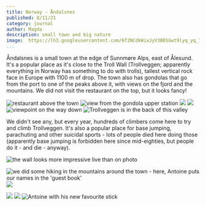 ```yaml
---
title: Norway - Åndalsnes
published: 8/11/21
category: journal
author: Magda
description: small town and big nature
image: 	https://lh3.googleusercontent.com/6f2NCdkWixJyV3B8SGwt9lyq_yq_7Nw-1JIUOqZibWbCkDf3tFeMWTbKA5iaC5rRocD0f8kSXcB0I4B2IQJUORb8217j6P-NGi-0h3cbjh7L0wlR5b_chfkOMgEqZHVuBg9N_f7wUnHHXIEMjvx2J9x0eLtssp107fkpihwYQQ2jH-MaNM3M5M2Dl-CYox-Fg0N-p-zvBSW2O-JYowIcgKPKrbfVDBc1zH5jUUUMFQSf9BGKK8AhF71hST30OUlQWoRlu-310EC4UCFeftv1ZRkGCecQwkLs0USoB9qpsmcePn2R0M9HKR8BOy6wfV8kWYBYqK-3wEd2HeRnH-TbL4tAGlApqRQCtBKjZCPGLWgf4FdrEK3OAGGKENpRxDjR10ZC8dG6BmbPb2mtVZ-BdYX5Qd5NVCsd7A6Yy97A0oIjMo9ldTary0bBEIu4En1gBGrXLL0LJBOdNILvVyIlWjBnrivNOC9j6eBQmsFGl2ZPk7rITTxsZ8RiFLDWLgcF5Z-dZrGvZb-hzJx4cpkmBA39EoI47TG0046tkG5rO-06fCjG8GgL4wWMHvg19f-9QPd_uI9VFhHTjpc9KG4N36TqqmTPcWeY96ODhC_AaQ_recmEmOUJBfN1oEfOGl789XjBw9CWVefObebiOx7-eVT5s1-zcDY7x8JnLjU0VG0jv1r0g4bZKj3KnKq2b1zd69On8Yi6-qSeKbed3g_XmV7RXehlDpUUef-5LWaeSrVvSU8LAlsy2HGL7Dv-GEZSg6A13CHHSvLjRWXN=w6000-h4000-no
...
```


Åndalsnes is a small town at the edge of Sunnmøre Alps, east of Ålesund. It's a popular place as it's close to the Troll Wall (Trollveggen; apparently everything in Norway has something to do with trolls), tallest vertical rock face in Europe with 1100 m of drop. The town also has gondolas that go from the port to one of the peaks above it, with views on the fjord and the mountains. We did not visit the restaurant on the top, but it looks fancy! 

![restaurant above the town](https://lh3.googleusercontent.com/6f2NCdkWixJyV3B8SGwt9lyq_yq_7Nw-1JIUOqZibWbCkDf3tFeMWTbKA5iaC5rRocD0f8kSXcB0I4B2IQJUORb8217j6P-NGi-0h3cbjh7L0wlR5b_chfkOMgEqZHVuBg9N_f7wUnHHXIEMjvx2J9x0eLtssp107fkpihwYQQ2jH-MaNM3M5M2Dl-CYox-Fg0N-p-zvBSW2O-JYowIcgKPKrbfVDBc1zH5jUUUMFQSf9BGKK8AhF71hST30OUlQWoRlu-310EC4UCFeftv1ZRkGCecQwkLs0USoB9qpsmcePn2R0M9HKR8BOy6wfV8kWYBYqK-3wEd2HeRnH-TbL4tAGlApqRQCtBKjZCPGLWgf4FdrEK3OAGGKENpRxDjR10ZC8dG6BmbPb2mtVZ-BdYX5Qd5NVCsd7A6Yy97A0oIjMo9ldTary0bBEIu4En1gBGrXLL0LJBOdNILvVyIlWjBnrivNOC9j6eBQmsFGl2ZPk7rITTxsZ8RiFLDWLgcF5Z-dZrGvZb-hzJx4cpkmBA39EoI47TG0046tkG5rO-06fCjG8GgL4wWMHvg19f-9QPd_uI9VFhHTjpc9KG4N36TqqmTPcWeY96ODhC_AaQ_recmEmOUJBfN1oEfOGl789XjBw9CWVefObebiOx7-eVT5s1-zcDY7x8JnLjU0VG0jv1r0g4bZKj3KnKq2b1zd69On8Yi6-qSeKbed3g_XmV7RXehlDpUUef-5LWaeSrVvSU8LAlsy2HGL7Dv-GEZSg6A13CHHSvLjRWXN=w6000-h4000-no)
![view from the gondola upper station](https://lh3.googleusercontent.com/jHXxco1yLVfof-0sgiu95h6w1yzYbHK_I-KZ_bp1kc2Tx1n_jBAVPqKF2Za07M9GIDV-VWkjg1B5Y7qPi0YFT_aRe3LF8I14wO1QilblpCuEjhIDeVMRYtmyCHMK2CRvxSyxzP-sgJbavDg3x_Ul3c74txANxQAsTmQyMA294mIAzJhUyhhH-bbInj58QLcatumr40wdScopHpo-XzyWWor3sc-kFdJUHkh17kX8qEmqEDMoWD9ChXPKRoXBM5pJlBCs9FQ-xWJcYbHB0SvrQT2-K9HGFOlQtN6mHQepjYpvK551HsoENz9aDGmxYT-laRogw5oUrAyuQT64JVsfEjuGf7Bw-TZJiuLUnW-Th8iVSEgof85OMB2hALyZW6iaCxM2uphjFcDaeaXRaThgz0Zmjn2X6MCZxstyfa3OluNxlTFtFsOMSwZTsS1G_dbnj6P8X-0krwx_vOxH8iqJsooGKOSOaHLlrjo-u3NYjzK_-5BZ4DVaFetlpsVeVIVrWMje8adHTvLRGr7qp_z-mGfrZZM6ijrlta00UamvJaQqN-F9SjHIP45feeUT1akVc86cggCg7t0NVkmWoHRcKKYqloY3I3STxuS2sJY-FVj40CFvIOfrlebZzhvZAgPynOSjL2yGeY2nTRx6TIEsDRKOZgS_VBCe7Y1udPzHSoVcfcAw6oxx6kmksNCHHNaOPMb5-rAe67hSuKa-C_dGWyxzZtrf4zbf3yy5p-kSWpTYQSUerfim7vocKANdCNTXG4hHVgftM2XUGL2c=w6000-h4000-no)
![](https://lh3.googleusercontent.com/s3ybM5QXDsyREPzPjPdTl8MaUHiEGiEMy4uWuNKRmNoSDEEER7Dw0zI3dCGrjDxcQahMvlhRoMCNa3_r2ATBGUT6AZZEv9U7fnOzA_yPleb1rqgXDqSKhKGPVXUjqof8enHNUwH5ve9HqCdsyf9DV6bllXcZsKof1STfsZgSJHDdMTXy2lk1SiYuyMsLEdZQRlYcdJr8uAaLsb5bJSvOz0lppfkC5ktw_d157Pj8AhndkGFlPlP5QLP6FiyQC_3XC91SoSPc23JfS-kttLzWEM2h3voly_nHfilMeSgngP1GZ8X9_Z_vd9JTIYFhVzJY-1uk4jRwzjXpUVSZtdvhCH_sDb82x0Z_Fi_x6bGJxPi-Sm7GLAoLwCMGGq1e2tMz372kqXqBnc21Cix44PE_uRX1WCXdtfKfZOtqLVqwwdXXeojerwRSupxmCPMxYVCt8R8cPa9IHVcefVA_CQBF8y3ox164Vp2dbuWyxw-WPGV7c9C3TJGqN55gf8eh-2TONWEEdLGr6bUMOIjNfx7LizANg-UxWs_rkcc1x6m8CJwXVV3m85IyrvScOQ90hDKStePXwsxi1LRvmPrgkCTxbOquKOy9BR3TFURfxC2hTreFkfJTVpiGBraL-tlLQoDcebIeuGeX-Mk-SKtxn9eqHppoDjx9HpLBGJNafwVdbeBuJo5cRxhk3Adx2zfp47KjKqcesOZ5ijK_iDOFe_b_boiLtCTa1sCP-Gtd4SohhSXwGHDTMrJIVxIGmK0mDmIdqnZZsIt7pZlv6u3J=w6000-h4000-no)
![](https://lh3.googleusercontent.com/5PZ90FYzu9lwY7RNKNp8qcLXX8UySkGPjo5o7XNqZ1uN9x25NJI5nn2-wl7Ht9X6HurR66tUrp-7mQCkEfapJBbwcWINTTVZTAr-D-I-TbwKdHfrjQD9NWQn_-N0BVgvQBWah_r1rVMWPIfd4AHP-1XR6lGp_dvQmZeS6O2Q0echIu07K4yqQ8oMGYJfKrM-eRQ5ssLK6X9enfO1wGxKZ71I-89Y04DMx5iwXbl9SvB2hObSzPLz21kx6_ika9MwpYuxX4T-O-YX6XOxMQU8VE4mX0DoWZgSAsIzzPYum6-yU8xItiRzZsqGZggM7Lkte4jQ4-7Qqo2G5deOMLcHaVmWWOp6eKkRIGm5saVHjwdOPLuhQtfEWVuPNUBhNdMkihaOhLawueY5jLqHeZyIt_wfNqh3xDBNwpy4DYd1epIUiVFrcOY24h0-qfHVHUL8i2L7P_tme7XfrwqfHl9yfCd63fdPwSTCnSjhPCYhLuYFY99JCYmFZneDx1xtggLOP4ZfRYaRsTxhRiCiX7Mb_zgtB1cJQqfASJJSvaMQ1kx59l5q3YqNKs3Gc2Jt6-ESVQsq0fRTXY7d4-u8ocGlRY1Cg4Skkx4pyX_5NPxnetKN6dYD9B1Z3bPthbqAZJNB6dBlTKmwtGJKpTvPWU4c1nrkGBqZfErFh-9V0WXG6OeJh1dCgWPbwkTHXUm_Dh4m4x6e0iju33eOvWW6cfoaw9w0SgHUqy8p2_gY2nN4PhRDp015NPT6TNhdGQA0POgqzVU_zUiM3ax5vC-E=w6000-h4000-no)
![viewpoint on the way down](https://lh3.googleusercontent.com/l6uQ3tB5ttJNX6lsEMyuyts_wgw2VtROQP1wCcJLl9dm4NxNHOuafN0fP83tZxgAVMM0c8rSllfp7krrZgurNClLxTMNhNjQz7DBscPX5ybpNO_RJZ3cTWp-LUE8QUwY7o5Xmh_j_u7YiPr3dtJ6d5k7f6m3eivrtqqTdGtCxMIuAcDMkYn8I7K3s0hVCse6o74CUGo40P5ohaHlMBCEnnxp0_sNLh6MD5GkcCnxru7UKTIWxQiMVSDT8KtvMuxNY1CFfSW3UIB7QBQOUR2QAVJ8uYIWOzTfwUsvqmdeNfPfjNM7oSlnYraReYsbvQw6sUXUvlNld9k_UWaN8IaaGnyKo0H6-9He9inBeLkFMF8NNdGXLdYGZ5ox-IGnZS3ICqRM9YEc9S4FgYFOSLvvqoCC2oyQPWk9qZ1FfMC7b5WF6B91dO8gpO2zh2ySTxCZ1EcLElsQC8N-plYrPuzI-A4IaVYSsJdKBQQ4k-XIEqhL4NecE3ZvP8t2PPPj6xXcYmUGlgcOYXtG14JyJ1C7UWBsfB-YU136_FYqCDhqOgPCz_RDlJ_CdOmrc0Gnjd9D6UhEZ4_QAuM89lulCmZ_fHlKiEQEnL2xTNNtcF7GOhnVwBPfM8J8oml9mImQ38sFBWV8bz6cjdXiggDoLLJMFFsCIOateUEjceuXzmwjP4QCbMf8QdVboFK5XD-FE6s-bzviiW3jHuSmCPzJpFDvgWjrp3VEeljtfTM-0n5v4FfPbbb9oQD1G5Y6z-OGDBP1HHp7jnR5nfbjQ19J=w6000-h4000-no)
![Trollveggen is in the back of this valley](https://lh3.googleusercontent.com/GlzrTOy9M9wlCWPCeN0unBALslVs-tawZmbf8bS6PsIcYQIHsmk5Udsbfc1yCaSs_J58MKHFVORKDTAwEKI9wL4AINOSdQCpezFPJjJhxtfsgd2piYpPJZUcA6k6ojyMKSLYff4e9feaAieVTjxNAeb506hY2aXHXEpyOT5drIyOO8QAdJ6Jhb05TPpYJnvoh7gtxWHuY-PVB9NTlgacpDyjKMHx6gQqYTiNrpLmBCZYO3TetJGoRwEQphP8Y1Hf_IW2q0s89aizImO5Yno9qL5nl3sETu7G-B3byNMFCkwv2yqr1XmRLCw2bNUM5wT_kJNhWnwoOSb3GCUzRJGxGu0_uKBCbRdOaGDHvW4fDicwV3fdv00hpBHhLoFG8SD87dQ3M-GU1nbVl8z8MFgk25coY4Abv3pG-Z_V7kzfFAkfkU8nkXbFGX-Zb5HoZDY4yHQLJ3j9pW2FUt8YRe4VS8fI5b2u9v8LHEK9zvW06i4fI3apcE8s113LuZ7vzII9di61lga3AgcBTlDRHfPDtlhH60SkAzUEH316Eeo8o72pfEMS7DZrNRvYoJRatdYJj4aClpwoau13NMC5FTTyUVoGuE3BDs2W180aDDW-0B_jBF2A8enTWf7suQSWp0X_TUD2RS8Ocs2WmoxnfolNP66jqhlUbBx6gUXNEbGb-6eycMgNT7KV1t36BIrWBU02EXMHXwaNgnKl3g2dU4Miwl9p78GVEq4Ehg1s8RYiBXbyFACyYjYYJkpmUQ4MI4jGA9WRzBgoD0qBiz7J=w6000-h4000-no)

We didn't see any, but every year, hundreds of climbers come here to try and climb Trollveggen. It's also a popular place for base jumping, parachuting and other suicidal sports - lots of people died here doing those (apparently base jumping is forbidden here since mid-eighties, but people do it - and die - anyway).

![the wall looks more impressive live than on photo](https://lh3.googleusercontent.com/8Enchn5kOErC9dr89EDiwUs-JRGZsnHiUQsk2X7zOYxH43ux2FhKFb4TvCrLtemDQ7-WXq-MwFUxjPWjYV2yXry19vXxksBQlpAaTp1bVeFKSuuuBbfkgeL6YjscQ6zsXR7Gcs6yPAVJU6x_wnpbeEeE3j1hqIsFOdqPNt7VaXTI6JT08igx1ZdmZQpefVs1Hqrq4J4QTFWbNmsJbW2mc53GUP1p2tFylAX4bKlxmvRcNdMpnjwwYKgYQeRyxTEwq1tgKoyWPIYxddyyrAV5Ds_zF3D-zTAhZiJp4rBqykB0226TCOyEYI0XVlVafqkAn0ZQsIUGyHIUIOhP4AlcdNYbJz3u7qnWMMbKZkslwhj7N6P7ma5gVmeP8zO4jQ4wl3oVrERO7Yc9nbabtGteZrERin9RFBYZhMDkahiREDjo3akbSVf2PEdIKgJfyGbw4XMyI0X2mN3frjRfKWgyWvKQGPT-SKjcTOlqoJ4bQ-RkDO3dNWPrsFBfk_KRNSGaniDuu79OpZIs2H1tkGTwD8OBVPIpxv4JO4Z--R4_ZNqtyf_RPcMLbT39ALBzTrmhQFfrUq73MFyQzBbUtyjgLAGS2mKzEeOcNZqDhC5r7ktxUGWajoWt6dutLMwBIOwf8WOen1kpCTlm-m9pUGEA4i0MONSn9FE6TfsgyaWRgQDs7VhbBCUptpQYAO-K3zNqHXTPVe9_RuQO4TQyMyuPPLZmdFZ1FlLIBlcXL-_pcJP7o-B5Q1iOjkk5AWSbH2MUEy156GL-FK8-lYFl=w6000-h4000-no)

![we did some hiking in the mountains around the town - here, Antoine puts our names in the 'guest book'](https://lh3.googleusercontent.com/2RWRqDi3-66nOeNhCqJB8Y2CkM-iCiiFTY1j4cQKcHcU0OoDGZIl7yMvxm4IGyB5Ft00olui0lP6m09QTR6IMippL6dZ9oKVq0l52_KKkPwWQSqmG3xwDyz-QidBX64aW-VIpph50ca6mw7yjYu0HQcZxSf9JN8dCOgvyXyb0I3XkBJIJaAJuco-wMaJIyyBgwzlWdPN1V602A2QZqAmEJ8JTZN2k5kPqGhtNY77QYwMioHhf8mgQXMWILH5ItxYVArosa46672kW-JM6m8uxeCXnB1r0As-ySnSkgo6LU0BjAvEw4FTaLCE2aM5orx1fKeDdEr5mnzlgdCf-TNofHsgw0sY-ypACqFuPCCnJITL7ctEjEHb9Z8WuJof27jVR4tmTuYr48vphLlVyon1rXZkj5N2uUf5Rjdep2peZxIb7jlc1JvQWqhzfNa6XxdebXRr01-A8nQli4lU6JKi26bKup8SSncr6z5ZGcDGW00nptl6C0oYu8WDdLk9iGX7S1etjwbPCAcLc0c5V9SQqQUeC3-uoaycipiKW9B3Do5UCJUaVU-d3aHtQTVAUsDE4_jF6SUeMwdWHn9uejNRfRqbqRI__Y9VgLDjHwSMVbbVzGIYlYIWrwZXW6NFrUWUFoZLvmhrOi_zIXWA40DpsucsO9a_6QAjGjbNtpBox0bfwn8CNg8Vn4o-iq9SZVM3lGEBJQsL-2A1tqWmDoUMk3guy5MfyVI6koX16x3MFpD2JZ1emZw7px4yK8wYGmv7sxqclLLPzGip7s6W=w6000-h4000-no)
![](https://lh3.googleusercontent.com/XVgrwHQ4QrLX6huSdGPYHB5Kmjv3_EaMnD-6JaBGVeUJ_WyE5Vrc0B4IcVdroDa91Rxv8S5r8yyF9VOjIE-LnBmLfGeJ9BXWzjS21YhBxN9D6hyq_tfSRcmMK1VtnpRf6jJxtUkgp5L-1lw0t2hjYkR_xHmUsVS4Y7zYxR4EBPPX4xE1WRWZ-JXG2V8dciLJsI9M63RZtv4QwJrt2PXcd5-9z7bL2_QSBS-Ve07zkLBy_83rM4skumt647wuQpMhcmrOoCo-mPIbgbNX_gcxauFKBOcLTs8d5kWzI5hAAuV3zgdnktiGgPzswhyKXk3yNHcXpS01r4UYR-VxpsaQT1SzdgNstoasx6Gu3LNaieAywVj3xnpcC6xyx_oZbQGmAOgQA7m5JqPPSPVvkap6N_bIJg2opdrlaYIy1OZcG-IPRIiJBzi6wxK8NSe6IAYmuzJX9t_yvfP3QbJLA5Sswxr9MVLUlMf27qABe__cGickBP3-Qt3jfuB2jBCl_udaqtjNsCHqYWWJs8HZzbNGXnGR8fkfu7MuMzm1lZU5Y-hA_YfSOjdeBww7X1sGh3pObQsh0Yt-dxPsDrDcWMbPsSlA65zGAU9merXGha_t6OEL9xmV0xX8i_B657S-U_DgPvXkBVyPPAQkkAWC0pQj4bg6--vH96z4Dx4H_M57oymO_I17IO4_e6rxf-F6lu7CqeC-hyJcLjQbsqhpvFsJmS0XcO81N59EXkNeXUU3J3Pwrg8uwTnXa0KP7rrFAwOktdjuHLsP0jGUg1QJ=w6000-h4000-no)

![](https://lh3.googleusercontent.com/tToThFW2fg85T5qTc4DIYxkzYov8mMWm6rsnYh0n6XsVmbOLAnTIkisauIsE2O8Psj6bRRWm14_4Bab7h2pL45yDR14ikgu1H2o4TxQ73uMXYdLUg8VGqaG0XXZB7QMgUUuySrLBRsZVZc-wZf7m7MY_loT0zNy5I3H9DgVgbKmCz9FDK36sKPWgwO_ewpHo9UIRyYQjsh2owNdjkFjnAittVKWzs3LXmjevbZQDjnh0960o2PFw6zF_OWanNElcvEkhq9Tfh7QbrHYZ6wlP2H9psHlttUWo8Gv_BMM6UbseZIFsiQZF7uaqkXWxgsh_QWasY8pQpXHO9HlNxoWR8SKgpRY4MjH1qmiOxfAgReEcKbRs3F3xC9K-X7WAeJ1OVg_WYDV-HCUuugnrifnB7Ag4xOa8l9pMZyVYhuo7W42_oHZEL3FlbpRNomm9dszk7qiX65cy00dXyZ50vqpmw4SThheAdvpxPxXn1K_MWKtW2beZpOSQzy-FjMDTGF4W3QkxZNwqELuyXv152dZtHlGuOTiETufWLUZJV_N2QsjUP2hECkDXBUc_RJyTvPV3rDseznPd-dZAdP8KsaB2Fxi4WeKFaOJ9n2dR7mT9AS7-Ozdp0CqEnrE7-ihqgcPHXDGrhBC3rJabSalJjRU9Wj-X9r0elYN8UtHrI8XDu0OSM_rEqTQAZHFgzyLjYGMc8LTamtX4A8oRQVji_SYM-GRxeDX0eYF1ltcBrbUiPm9AHTNHHdBpOIcKrpDJEKa8XMrX0rxQ4SfqJY5I=w6000-h4000-no)
![](https://lh3.googleusercontent.com/yowjUKnF_i4PJRITN-y8B9Br-aunRxhje_e-4qUdTQ3yC4s0PXSNYMPMzkLMi3yTS8LvdWzciu8YpcX1zxWesN7_W8XdildhaL2mAU-EquVv4_WduUAmRd-u1_1bxFNKkQpzY8bdYvKIta8ddEIYkSnzy-tnQowwIxFGDpnt8ArGw_EJYdcmy39YvsmMOpUfmlRZt3VTAguNN-6l4RQVgrrdWfZbYpXZh2WaQd01oSCt80Ez9HylQ6b8fAMn8LuWc5Oo8upAPiVn1Dl24omY8wAqxTUprk-HnTc7cG-ZHLyM0A06Ovv1ayf3t9L1RjJMa4emN2jc0gBO4pqkXRN36WmMWO-_-w67-Xh_QnXHKLkW1XQpWTm9YIOe45FzQQ2MqfSE5RaZ5ATORwvbVAMRm2ZsVrhzRPPa5qN16749kvoaLJfsfOWeLOp1plXdZfWpnsqP5lT9dnkzsjiXiW4xfIr8vudVNd9XWS4bnzSTNAYsJAxTrJpB4jJF2eCmJ9D6KKPLYdzR8PAFgD0025uoyXRoE-HccxBpZVDk0ND5yt7ZQrUBo9CpvCmXDO6AvZfxhdF-phsIolJR2MbeQQXz5IdWzKI28NBmnDLZ2WWBjN4zsoyHwVDEox714sq8MFozWzboB1mfwua-94oPoeu9JBHAKYT7kFLhM0fv3Ijm4CQ3ytjopREJnuLcmMFLMcH5WqGCsfeEtsCG2ph9ws4WQc95DvqGHvt4tAoF-68KN1KGJ78GfI0MBODOqNTpMNwZbX8nHbPOg9gq7-WT=w6000-h4000-no)
![Antoine with his new favourite stick](https://lh3.googleusercontent.com/THBbLzw9IapXTcDCGXPxQzCaBFOZaMjhJLpRWYnVpkLfcc7vH5n3FbxIBm6ERIkS799g2kHF-HO8zxzgppO9NUxRONIggwV0KfEMVE-72cQN3zbu6zxa9k7t8s32Bq4md6ICy9SqXZefTHnhMiOkXSbKooNaqC9evy6c3_tIGjPE0ZrbplKCicvkCAVmT2Dt55s0NDSMH4Dua0R1evvuuv4mURU0EHpAZARRSNtdeGM0jVj8DOAzSasdRqPZRFIYdMAHCNXFZ5dkYDBzJsgLZU3WO9NNnfV0kcGti-QG8QwzKWizuJMxAjcwfBtZX4pIUywjIUvsOEMwvWLRfICd0n_ccYoePl2w5v8TWOCKj_H9begWwK611gZeMKJQFLgBJRurqvNhEkSFKx8-HVsTSHsiKQeZhXCrTdgns--moGNjbo0YXoaNc-00F5XLolPmOfxqAuQic5ItmEVzKEPfjL4q0lU-ImQLnArCuIufZdhWPzPgHR-09mjF5ZMWJAE6sIfYWL6OKmsPpz8WyFVXsxNrkuLYqMA9xSWkivq2QuZqDP-U0Y8XArWzoWx0PuLXZDHtU-iSajREoUtd1s0LwHpTgcuiTLW9oB7sngaciBzMqnXrQ-xSD5rLJ5R6WyhG8olUIBU2oQPTjVbuYamFWXtB4dM9n64okRp1gB_clGCtoNbdGrhjmt29Aa8Pn5dVaVoxw2Dy-eMtx8GslzZEzee6digGe8q2eTX7MU8O8-dwQfZ0TQWap8ZOutc9rg_W9zGMZCUetbSIvOrh=w6000-h4000-no)
